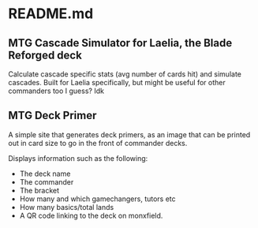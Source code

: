# README.md

## MTG Cascade Simulator for Laelia, the Blade Reforged deck

Calculate cascade specific stats (avg number of cards hit) and simulate cascades. Built for Laelia specifically, but might be useful for other commanders too I guess? Idk

## MTG Deck Primer

A simple site that generates deck primers, as an image that can be printed out in card size to go in the front of commander decks. 

Displays information such as the following:

- The deck name
- The commander
- The bracket
- How many and which gamechangers, tutors etc
- How many basics/total lands
- A QR code linking to the deck on monxfield.
